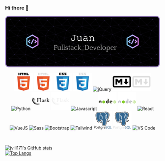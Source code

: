 ### Hi there 👋

<!--
**jvill171/jvill171** is a ✨ _special_ ✨ repository because its `README.md` (this file) appears on your GitHub profile.

Here are some ideas to get you started:

- 🔭 I’m currently working on ...
- 🌱 I’m currently learning ...
- 👯 I’m looking to collaborate on ...
- 🤔 I’m looking for help with ...
- 💬 Ask me about ...
- 📫 How to reach me: ...
- 😄 Pronouns: ...
- ⚡ Fun fact: ...
-->

<img align="center" src="assets/Fun/github-header-image.png" alt="Header image">

<br/>
<br/>

<div align="center">
    <!-- HTML5 -->
    <img src="./assets/devicons/LightMode/html5.svg#gh-light-mode-only"
         height="60px" alt="HTML5" title="HTML5">
    <img src="./assets/devicons/DarkMode/html5.svg#gh-dark-mode-only"
         height="60px" alt="HTML5" title="HTML5">
    <!-- CSS3 -->
    <img src="./assets/devicons/LightMode/css3.svg#gh-light-mode-only"
         height="60px" alt="CSS3" title="CSS3">
    <img src="./assets/devicons/DarkMode/css3.svg#gh-dark-mode-only"
         height="60px" alt="CSS3" title="CSS3">
    <!-- jQuery -->
    <img src="https://cdn.jsdelivr.net/gh/devicons/devicon/icons/jquery/jquery-plain-wordmark.svg"
         height="60px" alt="jQuery" title="jQuery"/>
    <!-- Markdown -->
    <img src="./assets/devicons/LightMode/markdown.svg#gh-light-mode-only"
         height="60px" alt="Markdown" title="Markdown">
    <img src="./assets/devicons/DarkMode/markdown.svg#gh-dark-mode-only"
         height="60px" alt="Markdown" title="Markdown">
    <!-- Python -->
    <img src="https://cdn.jsdelivr.net/gh/devicons/devicon/icons/python/python-original-wordmark.svg"
         height="60px" alt="Python" title="Python"/>
    <!-- Flask -->
    <img src="./assets/devicons/LightMode/flask.svg#gh-light-mode-only"
         height="60px" alt="Flask" title="Flask"/>
    <img src="./assets/devicons/DarkMode/flask.svg#gh-dark-mode-only"
         height="60px" alt="Flask" title="Flask"/>
    <!-- Javascript -->
    <img src="https://cdn.jsdelivr.net/gh/devicons/devicon/icons/javascript/javascript-original.svg"
         height="60px" alt="Javascript" title="Javascript"/>
    <!-- NodeJS -->
    <img src="./assets/devicons/LightMode/nodejs.svg#gh-light-mode-only"
         height="60px" alt="NodeJS" title="NodeJS"/>
    <img src="./assets/devicons/DarkMode/nodejs.svg#gh-dark-mode-only"
         height="60px" alt="NodeJS" title="NodeJS"/>
    <!-- React -->
    <img src="https://cdn.jsdelivr.net/gh/devicons/devicon/icons/react/react-original-wordmark.svg"
         height="60px" alt="React" title="React"/>
    <!-- VueJS -->
    <img src="https://cdn.jsdelivr.net/gh/devicons/devicon/icons/vuejs/vuejs-original-wordmark.svg"
         height="60px" alt="VueJS" title="VueJS"/>
    <!-- Sass -->
    <img src="https://cdn.jsdelivr.net/gh/devicons/devicon/icons/sass/sass-original.svg"
         height="60px" alt="Sass" title="Sass"/>
    <!-- Bootstrap -->
    <img src="https://cdn.jsdelivr.net/gh/devicons/devicon/icons/bootstrap/bootstrap-plain-wordmark.svg"
         height="60px" alt="Bootstrap" title="Bootstrap"/>
    <!-- Tailwind -->
    <img src="https://cdn.jsdelivr.net/gh/devicons/devicon/icons/tailwindcss/tailwindcss-plain.svg"
         height="60px" alt="Tailwind" title="Tailwind"/>
    <!-- PostgreSQL -->
    <img src="./assets/devicons/LightMode/postgresql.svg#gh-light-mode-only"
         height="60px" alt="PostgreSQL" title="PostgreSQL"/>
    <img src="./assets/devicons/DarkMode/postgresql.svg#gh-dark-mode-only"
         height="60px" alt="PostgreSQL" title="PostgreSQL"/>
    <!-- VS Code -->
    <img src="https://cdn.jsdelivr.net/gh/devicons/devicon/icons/vscode/vscode-original.svg"
         height="60px" alt="VS Code" title="VS Code"/>
</div>

<br/>
<br/>

[![jvill171's GitHub stats](https://github-readme-stats.vercel.app/api?username=jvill171&hide=contribs,prs&show_icons=true&icon_color=3254E0&rank_icon=percentile&bg_color=50,ac6ff6,e5e0fb,e0dffb,3254e0&title_color=2F2F84&ring_color=3254E0)](https://github.com/anuraghazra/github-readme-stats)  
[![Top Langs](https://github-readme-stats.vercel.app/api/top-langs/?username=jvill171&layout=donut-vertical&custom_title=jvill171%27s%20Most%20Used%20Languages&bg_color=45,e5e0fb,e0dffb,8498ec&title_color=2F2F84)](https://github.com/anuraghazra/github-readme-stats)

<!-- GH Dark Mode backgrounds:
        background-color: rgb(34, 39, 46);
        background-color: rgb(13, 17, 23);
        
    Leaving this here to reference background colors with SVGs if I add more later-->